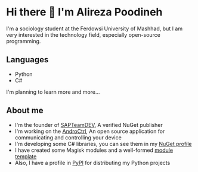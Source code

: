 # Hi there 👋 I'm Alireza Poodineh

I'm a sociology student at the Ferdowsi University of Mashhad,
but I am very interested in the technology field, especially open-source programming.

## Languages
* Python
* C#

I'm planning to learn more and more...

## About me
* I'm the founder of [SAPTeamDEV](https://github.com/SAPTeamDEV), A verified NuGet publisher
* I'm working on the [AndroCtrl](https://github.com/SAPTeamDEV/AndroCtrl),
An open source application for communicating and controlling your device
* I'm developing some C# libraries, you can see them in my [NuGet profile](https://www.nuget.org/profiles/Aeliux)
* I have created some Magisk modules and a well-formed [module template](https://github.com/SAPTeamDEV/Magisk-Module-Template)
* Also, I have a profile in [PyPI](https://pypi.org/user/Aeliux) for distributing my Python projects
